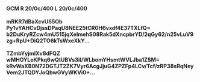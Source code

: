 #### GCM R 20/0c/400 L 20/0c/400
**mRKR7dBaXcvUS5Ob**<br/>**Py1vYAHCvDjssDPaqU8NEE25tCR0H6vxdf4E37TXLfQ=**<br/>**b2DuKryRZcw4mU515jqXelmehS08Rak5dXncpbrYD/2qGy62/n25vLuV9zg+RpU+DiQ2TO6kTsWxeXkY...**<br/><br/>
**TZmbYyjmlXv8dFQZ**<br/>**wMHOYLeKPkq6wQtUBVs3iI/WLbomYHsmtWVLJba1ZSM=**<br/>**kRvWaXB0N72DGTJT2ZK7Vyr6AcgJjuG4ZPZFp4LCv/Tcf/zRP38sRqNeyVem2JTQDYJoQbwGVyWKVi0+...**